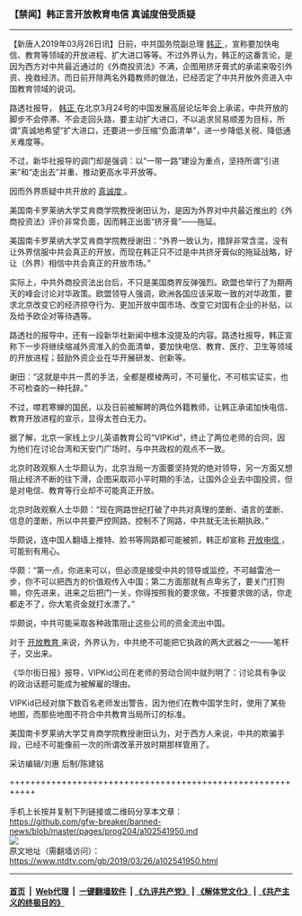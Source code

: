 ### 【禁闻】韩正言开放教育电信 真诚度倍受质疑
------------------------

<div class="post_content" itemprop="articleBody">
 <p>
  【新唐人2019年03月26日讯】日前，中共国务院副总理
  <a href="https://www.ntdtv.com/gb/韩正.htm">
   韩正
  </a>
  ，宣称要加快电信、教育等领域的开放进程、扩大进口等等。不过外界认为，韩正的这番言论，是因为西方对中共最近通过的《外商投资法》不满，企图用挤牙膏式的承诺来吸引外资、挽救经济。而日前开除两名外籍教师的做法，已经否定了中共开放外资进入中国教育领域的说词。
 </p>
 <p>
  路透社报导，
  <a href="https://www.ntdtv.com/gb/韩正.htm">
   韩正
  </a>
  在北京3月24号的中国发展高层论坛年会上承诺，中共开放的脚步不会停滞、不会走回头路，要主动扩大进口，不以追求贸易顺差为目标，所谓“真诚地希望”扩大进口，还要进一步压缩“负面清单”，进一步降低关税、降低通关难度等。
 </p>
 <p>
  不过，新华社报导的调门却是强调：以“一带一路”建设为重点，坚持所谓“引进来”和“走出去”并重、推动更高水平开放等。
 </p>
 <p>
  因而外界质疑中共开放的
  <a href="https://www.ntdtv.com/gb/真诚度.htm">
   真诚度
  </a>
  。
 </p>
 <p>
  美国南卡罗莱纳大学艾肯商学院教授谢田认为，是因为外界对中共最近推出的《外商投资法》评价非常负面，因而韩正出面“挤牙膏”——拖延。
 </p>
 <p>
  美国南卡罗莱纳大学艾肯商学院教授谢田：“外界一致认为，措辞非常含混，没有让外界信服中共会真正的开放，而现在韩正只不过是中共挤牙膏似的拖延战略，好让（外界）相信中共会真正的开放市场。”
 </p>
 <p>
  实际上，中共外商投资法出台后，不只是美国商界反弹强烈。欧盟也举行了为期两天的峰会讨论对华政策。欧盟领导人强调，欧洲各国应该采取一致的对华政策，要求北京改变它的经济掠夺行为、更加开放中国市场、改变它对国有企业的补贴，以及给予欧企对等待遇等。
 </p>
 <p>
  路透社的报导中，还有一段新华社新闻中根本没提及的内容。路透社报导，韩正宣称下一步将继续缩减外资准入的负面清单，要加快电信、教育、医疗、卫生等领域的开放进程；鼓励外资企业在华开展研发、创新等。
 </p>
 <p>
  谢田：“这就是中共一贯的手法，全都是模棱两可，不可量化，不可核实证实，也不可检查的一种托辞。”
 </p>
 <p>
  不过，噤若寒蝉的国民，以及日前被解聘的两位外籍教师，让韩正承诺加快电信、教育开放进程的宣示，显得太苍白无力。
 </p>
 <p>
  据了解，北京一家线上少儿英语教育公司“VIPKid”，终止了两位老师的合同，因为他们在讨论台湾和天安门广场时，与中共政权的观点不一致。
 </p>
 <p>
  北京时政观察人士华颇认为，北京当局一方面要坚持党的绝对领导，另一方面又想阻止经济不断的往下滑，企图采取邓小平时期的手法，让国外企业去中国投资，但是对电信、教育等行业却不可能真正开放。
 </p>
 <p>
  北京时政观察人士华颇：“现在网路世纪打破了中共对真理的垄断、语言的垄断、信息的垄断，所以中共要严控网路，控制不了网路，中共就无法长期执政。”
 </p>
 <p>
  华颇说，连中国人翻墙上推特、脸书等网路都可能被抓，韩正却宣称
  <a href="https://www.ntdtv.com/gb/开放电信.htm">
   开放电信
  </a>
  ，可能别有用心。
 </p>
 <p>
  华颇：“第一点，你进来可以，但必须是接受中共的领导或监控，不可越雷池一步，你不可以把西方的价值观传入中国；第二方面那就有点卑劣了，要关门打狗嘛，你先进来，进来之后把门一关，你得按照我的要求做，不按要求做的话，你走都走不了，你大笔资金就打水漂了。”
 </p>
 <p>
  华颇说，中共可能采取各种政策阻止这些公司的资金流出中国。
 </p>
 <p>
  对于
  <a href="https://www.ntdtv.com/gb/开放教育.htm">
   开放教育
  </a>
  来说，外界认为，中共绝不可能把它执政的两大武器之一——笔杆子，交出来。
 </p>
 <p>
  《华尔街日报》报导，VIPKid公司在老师的劳动合同中就列明了：讨论具有争议的政治话题可能成为被解雇的理由。
 </p>
 <p>
  VIPKid已经对旗下数百名老师发出警告，因为他们在教中国学生时，使用了某些地图，而那些地图不符合中共教育当局所订的标准。
 </p>
 <p>
  美国南卡罗莱纳大学艾肯商学院教授谢田认为，对于西方人来说，中共的欺骗手段，已经不可能像前一次的所谓改革开放时期那样管用了。
 </p>
 <p>
  采访编辑/刘惠 后制/陈建铭
 </p>
 <p>
 </p>
 <div class="single_ad">
 </div>
</div>

+++++++++++++++++++++++++++++++++++++++++++++++++++++++++++<br/><br/>
手机上长按并复制下列链接或二维码分享本文章：<br/>
https://github.com/gfw-breaker/banned-news/blob/master/pages/prog204/a102541950.md <br/>
<a href='https://github.com/gfw-breaker/banned-news/blob/master/pages/prog204/a102541950.md'><img src='https://github.com/gfw-breaker/banned-news/blob/master/pages/prog204/a102541950.md.png'/></a> <br/>
原文地址（需翻墙访问）：https://www.ntdtv.com/gb/2019/03/26/a102541950.html


------------------------
#### [首页](https://github.com/gfw-breaker/banned-news/blob/master/README.md) &nbsp;|&nbsp; [Web代理](https://github.com/labour-camp/helloworld) &nbsp;|&nbsp; [一键翻墙软件](https://github.com/gfw-breaker/nogfw/blob/master/README.md) &nbsp;| [《九评共产党》](https://github.com/gfw-breaker/9ping.md/blob/master/README.md#九评之一评共产党是什么) | [《解体党文化》](https://github.com/gfw-breaker/jtdwh.md/blob/master/README.md) | [《共产主义的终极目的》](https://github.com/gfw-breaker/gczydzjmd.md/blob/master/README.md)

